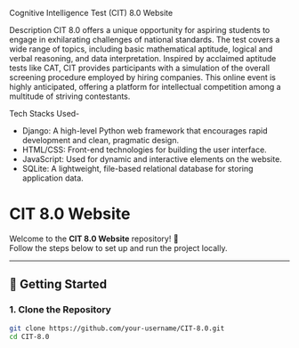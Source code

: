  Cognitive Intelligence Test (CIT) 8.0 Website 


Description
CIT 8.0 offers a unique opportunity for aspiring students to engage in exhilarating challenges of national standards. The test covers a wide range of topics, including basic mathematical aptitude, logical and verbal reasoning, and data interpretation. Inspired by acclaimed aptitude tests like CAT, CIT provides participants with a simulation of the overall screening procedure employed by hiring companies. This online event is highly anticipated, offering a platform for intellectual competition among a multitude of striving contestants.

Tech Stacks Used-
* Django: A high-level Python web framework that encourages rapid development and clean, pragmatic design.
* HTML/CSS: Front-end technologies for building the user interface.
* JavaScript: Used for dynamic and interactive elements on the website.
* SQLite: A lightweight, file-based relational database for storing application data.



# CIT 8.0 Website

Welcome to the **CIT 8.0 Website** repository! 🎉  
Follow the steps below to set up and run the project locally.

---

## 🚀 Getting Started

### 1. Clone the Repository
```bash
git clone https://github.com/your-username/CIT-8.0.git
cd CIT-8.0

